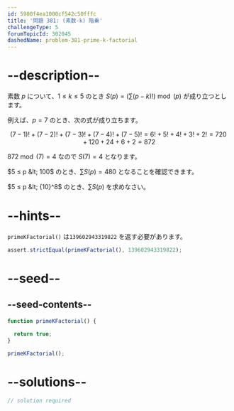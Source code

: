 ```yaml
---
id: 5900f4ea1000cf542c50fffc
title: '問題 381: (素数-k) 階乗'
challengeType: 5
forumTopicId: 302045
dashedName: problem-381-prime-k-factorial
---
```


# --description--

素数 $p$ について、$1 ≤ k ≤ 5$ のとき $S(p) = (\sum (p - k)!)\bmod (p)$ が成り立つとします。

例えば、$p = 7$ のとき、次の式が成り立ちます。

$$(7 - 1)! + (7 - 2)! + (7 - 3)! + (7 - 4)! + (7 - 5)! = 6! + 5! + 4! + 3! + 2! = 720 + 120 + 24 + 6 + 2 = 872$$

$872\bmod (7) = 4$ なので $S(7) = 4$ となります。

$5 ≤ p &lt; 100$ のとき、$\sum S(p) = 480$ となることを確認できます。

$5 ≤ p &lt; {10}^8$ のとき、$\sum S(p)$ を求めなさい。

# --hints--

`primeKFactorial()` は`139602943319822` を返す必要があります。

```js
assert.strictEqual(primeKFactorial(), 139602943319822);
```

# --seed--

## --seed-contents--

```js
function primeKFactorial() {

  return true;
}

primeKFactorial();
```

# --solutions--

```js
// solution required
```

